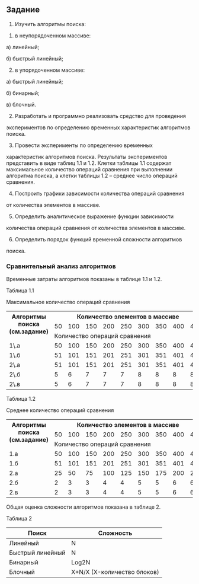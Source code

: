 ## Задание

1. Изучить алгоритмы поиска:
1) в неупорядоченном массиве:

а) линейный;

б) быстрый линейный;

2) в упорядоченном массиве:

а) быстрый линейный;

б) бинарный;

в) блочный.

2. Разработать и программно реализовать средство для проведения

экспериментов по определению временных характеристик алгоритмов поиска.

3. Провести эксперименты по определению временных

характеристик алгоритмов поиска. Результаты экспериментов представить в виде таблиц 1.1 и 1.2. Клетки таблицы 1.1 содержат максимальное количество операций сравнения при выполнении алгоритма поиска, а клетки таблицы 1.2 – среднее число операций сравнения.

4. Построить графики зависимости количества операций сравнения

от количества элементов в массиве.

5. Определить аналитическое выражение функции зависимости

количества операций сравнения от количества элементов в массиве.

6. Определить порядок функций временной сложности алгоритмов

поиска.

### Сравнительный анализ алгоритмов

Временные затраты алгоритмов показаны в таблице 1.1 и 1.2.

Таблица 1.1

Максимальное количество операций сравнения

<table><tr><th colspan="1" rowspan="3" valign="top">Алгоритмы поиска (см.задание)</td><th colspan="9" valign="top">Количество элементов в массиве</td></tr>
<tr></td><td colspan="1" valign="top">50</td><td colspan="1" valign="top">100</td><td colspan="1" valign="top">150</td><td colspan="1" valign="top">200</td><td colspan="1" valign="top">250</td><td colspan="1" valign="top">300</td><td colspan="1" valign="top">350</td><td colspan="1" valign="top">400</td><td colspan="1" valign="top">450</td></tr>
<tr></td><td colspan="9">Количество операций сравнения</td></tr>
<tr><td colspan="1" valign="top">1\.а</td><td colspan="1" valign="top">50</td><td colspan="1" valign="top">100</td><td colspan="1" valign="top">150</td><td colspan="1" valign="top">200</td><td colspan="1" valign="top">250</td><td colspan="1" valign="top">300</td><td colspan="1" valign="top">350</td><td colspan="1" valign="top">400</td><td colspan="1" valign="top">450</td></tr>
<tr><td colspan="1" valign="top">1\.б</td><td colspan="1" valign="top">51</td><td colspan="1" valign="top">101</td><td colspan="1" valign="top">151</td><td colspan="1" valign="top">201</td><td colspan="1" valign="top">251</td><td colspan="1" valign="top">301</td><td colspan="1" valign="top">351</td><td colspan="1" valign="top">401</td><td colspan="1" valign="top">451</td></tr>
<tr><td colspan="1" valign="top">2\.а</td><td colspan="1" valign="top">51</td><td colspan="1" valign="top">101</td><td colspan="1" valign="top">151</td><td colspan="1" valign="top">201</td><td colspan="1" valign="top">251</td><td colspan="1" valign="top">301</td><td colspan="1" valign="top">351</td><td colspan="1" valign="top">401</td><td colspan="1" valign="top">451</td></tr>
<tr><td colspan="1">2\.б</td><td colspan="1">5</td><td colspan="1">6</td><td colspan="1">7</td><td colspan="1">7</td><td colspan="1">7</td><td colspan="1">8</td><td colspan="1">8</td><td colspan="1">8</td><td colspan="1">8</td></tr>
<tr><td colspan="1">2\.в</td><td colspan="1">5</td><td colspan="1">6</td><td colspan="1">7</td><td colspan="1">7</td><td colspan="1">7</td><td colspan="1">8</td><td colspan="1">8</td><td colspan="1">8</td><td colspan="1">8</td></tr>
</table>

Таблица 1.2

Среднее количество операций сравнения

<table><tr><th colspan="1" rowspan="3" valign="top">Алгоритмы поиска (см.задание)</td><th colspan="9" valign="top">Количество элементов в массиве</td></tr>
<tr></td><td colspan="1">50</td><td colspan="1">100</td><td colspan="1">150</td><td colspan="1">200</td><td colspan="1">250</td><td colspan="1">300</td><td colspan="1">350</td><td colspan="1">400</td><td colspan="1">450</td></tr>
<tr></td><td colspan="9" valign="top">Количество операций сравнения</td></tr>
<tr><td colspan="1">1.а</td><td colspan="1">50</td><td colspan="1">100</td><td colspan="1">150</td><td colspan="1">200</td><td colspan="1">250</td><td colspan="1">300</td><td colspan="1">350</td><td colspan="1">400</td><td colspan="1">450</td></tr>
<tr><td colspan="1">1.б</td><td colspan="1">51</td><td colspan="1">101</td><td colspan="1">151</td><td colspan="1">201</td><td colspan="1">251</td><td colspan="1">301</td><td colspan="1">351</td><td colspan="1">401</td><td colspan="1">451</td></tr>
<tr><td colspan="1" valign="top">2.а</td><td colspan="1" valign="top">25</td><td colspan="1" valign="top">50</td><td colspan="1" valign="top">75</td><td colspan="1" valign="top">100</td><td colspan="1" valign="top">125</td><td colspan="1" valign="top">150</td><td colspan="1" valign="top">175</td><td colspan="1" valign="top">200</td><td colspan="1" valign="top">225</td></tr>
<tr><td colspan="1" valign="top">2.б</td><td colspan="1" valign="top">2</td><td colspan="1" valign="top">3</td><td colspan="1" valign="top">3</td><td colspan="1" valign="top">4</td><td colspan="1" valign="top">4</td><td colspan="1" valign="top">5</td><td colspan="1" valign="top">5</td><td colspan="1" valign="top">6</td><td colspan="1" valign="top">6</td></tr>
<tr><td colspan="1" valign="top">2.в</td><td colspan="1" valign="top">2</td><td colspan="1" valign="top">3</td><td colspan="1" valign="top">3</td><td colspan="1" valign="top">4</td><td colspan="1" valign="top">4</td><td colspan="1" valign="top">5</td><td colspan="1" valign="top">5</td><td colspan="1" valign="top">6</td><td colspan="1" valign="top">6</td></tr>
</table>

Общая оценка сложности алгоритмов показана в таблице 2.

Таблица 2



|Поиск|Сложность|
| - | - |
|Линейный|N|
|Быстрый линейный|N|
|Бинарный|Log2N|
|Блочный|X+N/X (X-количество блоков)|
